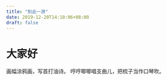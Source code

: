 ```yaml
---
title: "到此一游"
date: 2019-12-20T14:10:06+08:00
draft: false
---
```


# 大家好 

 画幅涂鸦画，写首打油诗。
 哼哼唧唧唱支曲儿，把梳子当作口琴吹。